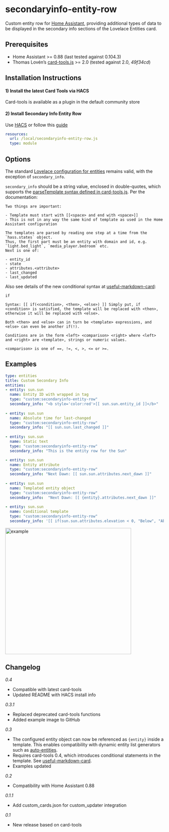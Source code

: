 secondaryinfo-entity-row
========================
Custom entity row for [Home Assistant](https://home-assistant.io), providing additional types of data to be displayed in the secondary info sections of the Lovelace Entities card.

## Prerequisites
- Home Assistant >= 0.88 (last tested against 0.104.3) 
- Thomas Lovén’s [card-tools.js](https://github.com/thomasloven/lovelace-card-tools) >= 2.0 (tested against 2.0, *49f34cd*)

## Installation Instructions
#### 1) Install the latest Card Tools via HACS
Card-tools is available as a plugin in the default community store

#### 2) Install Secondary Info Entity Row
Use [HACS](https://hacs.xyz) or follow this [guide](https://github.com/thomasloven/hass-config/wiki/Lovelace-Plugins)

```yaml
resources:
  url: /local/secondaryinfo-entity-row.js
  type: module
```

## Options
The standard [Lovelace configuration for entities](https://www.home-assistant.io/lovelace/entities/) remains valid, with the exception of `secondary_info`.

`secondary_info` should be a string value, enclosed in double-quotes, which supports the [parseTemplate syntax defined in card-tools.js](https://github.com/thomasloven/lovelace-card-tools).  Per the documentation:

```
Two things are important:

- Template must start with [[<space> and end with <space>]]
- This is not in any way the same kind of template as used in the Home Assistant configuration

The templates are parsed by reading one step at a time from the `hass.states` object.
Thus, the first part must be an entity with domain and id, e.g. `light.bed_light`, `media_player.bedroom` etc.
Next is one of:

- entity_id
- state
- attributes.<attribute>
- last_changed
- last_updated
```

Also see details of the new conditional syntax at [useful-markdown-card](https://github.com/thomasloven/lovelace-useful-markdown-card#if):

```
if

Syntax: [[ if(<condition>, <then>, <else>) ]] Simply put, if <condition> is satisfied, the template will be replaced with <then>, otherwise it will be replaced with <else>.

Both <then> and <else> can in turn be <template> expressions, and <else> can even be another if(!).

Conditions are in the form <left> <comparison> <right> where <left> and <right> are <template>, strings or numeric values.

<comparison> is one of ==, !=, <, >, <= or >=.

```
## Examples

```yaml
type: entities
title: Custom Secondary Info
entities:
- entity: sun.sun
  name: Entity ID with wrapped in tag
  type: "custom:secondaryinfo-entity-row"
  secondary_info: "<b style='color:red'>[[ sun.sun.entity_id ]]</b>"
  
- entity: sun.sun
  name: Absolute time for last-changed
  type: "custom:secondaryinfo-entity-row"
  secondary_info: "[[ sun.sun.last_changed ]]"
  
- entity: sun.sun
  name: Static text
  type: "custom:secondaryinfo-entity-row"
  secondary_info: "This is the entity row for the Sun"

- entity: sun.sun
  name: Entity attribute
  type: "custom:secondaryinfo-entity-row"
  secondary_info: "Next Dawn: [[ sun.sun.attributes.next_dawn ]]"
  
- entity: sun.sun
  name: Templated entity object
  type: "custom:secondaryinfo-entity-row"
  secondary_info:  "Next Dawn: [[ {entity}.attributes.next_dawn ]]"
  
- entity: sun.sun
  name: Conditional template
  type: "custom:secondaryinfo-entity-row"
  secondary_info: '[[ if(sun.sun.attributes.elevation < 0, "Below", "Above") ]] the horizon'
```
<img alt="example" src="https://user-images.githubusercontent.com/5458030/54823057-0a5cfd00-4c7d-11e9-9251-b539eb423c0d.png" width="400">

## Changelog
*0.4*
- Compatible with latest card-tools
- Updated README with HACS install info

*0.3.1*
- Replaced deprecated card-tools functions
- Added example image to GitHub

*0.3*
- The configured entity object can now be referenced as `{entity}` inside a template.  This enables compatibility with dynamic entity list generators such as [auto-entities](https://github.com/thomasloven/lovelace-auto-entities).
- Requires card-tools 0.4, which introduces conditional statements in the template.  See [useful-markdown-card](https://github.com/thomasloven/lovelace-useful-markdown-card#if).
- Examples updated

*0.2*
- Compatibility with Home Assistant 0.88

*0.1.1*
- Add custom_cards.json for custom_updater integration

*0.1*
- New release based on card-tools
